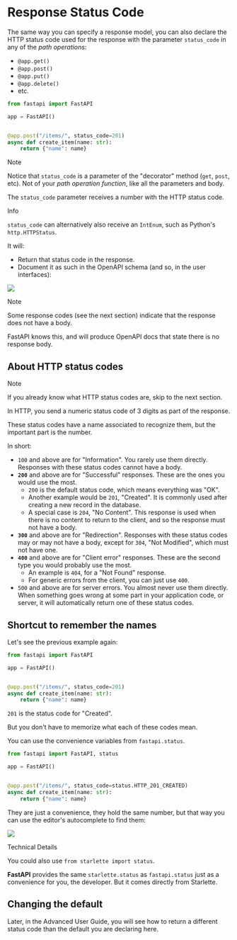 
# Response Status Code


The same way you can specify a response model, you can also declare the HTTP status code used for the response with the parameter `status_code` in any of the *path operations*:


* `@app.get()`
* `@app.post()`
* `@app.put()`
* `@app.delete()`
* etc.



```python
from fastapi import FastAPI

app = FastAPI()


@app.post("/items/", status_code=201)
async def create_item(name: str):
    return {"name": name}

```


Note


Notice that `status_code` is a parameter of the "decorator" method (`get`, `post`, etc). Not of your *path operation function*, like all the parameters and body.



The `status_code` parameter receives a number with the HTTP status code.



Info


`status_code` can alternatively also receive an `IntEnum`, such as Python's `http.HTTPStatus`.



It will:


* Return that status code in the response.
* Document it as such in the OpenAPI schema (and so, in the user interfaces):


![](/img/tutorial/response-status-code/image01.png)



Note


Some response codes (see the next section) indicate that the response does not have a body.


FastAPI knows this, and will produce OpenAPI docs that state there is no response body.



## About HTTP status codes



Note


If you already know what HTTP status codes are, skip to the next section.



In HTTP, you send a numeric status code of 3 digits as part of the response.


These status codes have a name associated to recognize them, but the important part is the number.


In short:


* `100` and above are for "Information". You rarely use them directly. Responses with these status codes cannot have a body.
* **`200`** and above are for "Successful" responses. These are the ones you would use the most.
	+ `200` is the default status code, which means everything was "OK".
	+ Another example would be `201`, "Created". It is commonly used after creating a new record in the database.
	+ A special case is `204`, "No Content". This response is used when there is no content to return to the client, and so the response must not have a body.
* **`300`** and above are for "Redirection". Responses with these status codes may or may not have a body, except for `304`, "Not Modified", which must not have one.
* **`400`** and above are for "Client error" responses. These are the second type you would probably use the most.
	+ An example is `404`, for a "Not Found" response.
	+ For generic errors from the client, you can just use `400`.
* `500` and above are for server errors. You almost never use them directly. When something goes wrong at some part in your application code, or server, it will automatically return one of these status codes.


## Shortcut to remember the names


Let's see the previous example again:



```python
from fastapi import FastAPI

app = FastAPI()


@app.post("/items/", status_code=201)
async def create_item(name: str):
    return {"name": name}

```

`201` is the status code for "Created".


But you don't have to memorize what each of these codes mean.


You can use the convenience variables from `fastapi.status`.



```python
from fastapi import FastAPI, status

app = FastAPI()


@app.post("/items/", status_code=status.HTTP_201_CREATED)
async def create_item(name: str):
    return {"name": name}

```

They are just a convenience, they hold the same number, but that way you can use the editor's autocomplete to find them:


![](/img/tutorial/response-status-code/image02.png)



Technical Details


You could also use `from starlette import status`.


**FastAPI** provides the same `starlette.status` as `fastapi.status` just as a convenience for you, the developer. But it comes directly from Starlette.



## Changing the default


Later, in the Advanced User Guide, you will see how to return a different status code than the default you are declaring here.



